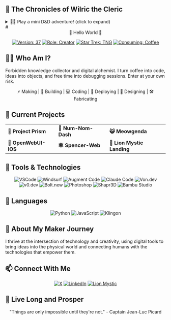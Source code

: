 ## 🎲 The Chronicles of Wilric the Cleric
<details>
<summary>🧙‍♂️ Play a mini D&D adventure! (click to expand)</summary>

## THE TOMB OF SHADOWS
### A 1st Edition D&D-style Adventure

```
You are WILRIC, a devout cleric sworn to the service of the light.
Word has reached your temple of an ancient evil stirring beneath 
the old burial grounds. Armed with your holy symbol and mace, you
venture forth into the darkness...
```

<div align="center">
  <table>
    <tr><td align="center"><b>⚔️ BEGIN YOUR QUEST ⚔️</b></td></tr>
  </table>
</div>

You stand before the entrance to the tomb. Crumbling stone steps lead down into darkness. The air is damp and carries the scent of decay.

<div align="center">
  <table>
    <tr>
      <td><a href="https://github.com/spenceriam#dungeon-entrance">Light a torch and proceed</a></td>
      <td><a href="https://github.com/spenceriam#cast-light">Cast Light spell</a></td>
      <td><a href="https://github.com/spenceriam#turn-back">Turn back</a></td>
    </tr>
  </table>
</div>

---

<div id="dungeon-entrance">
  <b>⚔️ Lighting a torch...</b><br>
  The flame sputters to life, casting long shadows on the ancient walls. As you descend, you hear a faint skittering sound. The passage opens into a chamber with three doors.
  
  <div align="center">
    <table>
      <tr>
        <td><a href="https://github.com/spenceriam#left-door">Try left door</a></td>
        <td><a href="https://github.com/spenceriam#center-door">Try center door</a></td>
        <td><a href="https://github.com/spenceriam#right-door">Try right door</a></td>
      </tr>
    </table>
  </div>
</div>

---

<div id="cast-light">
  <b>⚔️ Casting Light spell...</b><br>
  Your holy symbol glows with divine radiance! The spell illuminates the passage ahead, revealing ancient runes carved into the walls. You recognize them as protective wards. The passage leads to a chamber with three doors.
  
  <div align="center">
    <table>
      <tr>
        <td><a href="https://github.com/spenceriam#left-door">Try left door</a></td>
        <td><a href="https://github.com/spenceriam#center-door">Try center door</a></td>
        <td><a href="https://github.com/spenceriam#right-door">Try right door</a></td>
      </tr>
    </table>
  </div>
</div>

---

<div id="turn-back">
  <b>⚔️ Turning back...</b><br>
  As you turn to leave, the ground trembles. A voice echoes: "Wilric... the darkness grows... we need your aid." Your holy symbol pulses with warmth. This is your calling.
  
  <div align="center">
    <table>
      <tr>
        <td><a href="https://github.com/spenceriam#dungeon-entrance">Light a torch and enter</a></td>
        <td><a href="https://github.com/spenceriam#cast-light">Cast Light spell</a></td>
      </tr>
    </table>
  </div>
</div>

---

<div id="left-door">
  <b>⚔️ The left door...</b><br>
  The door opens to reveal a small shrine. An altar to your deity! You feel rejuvenated by its presence. You may rest here safely.
  
  <i>Gained: +5 Hit Points, Blessed status</i>
  
  <div align="center">
    <table>
      <tr>
        <td><a href="https://github.com/spenceriam#center-door">Try center door</a></td>
        <td><a href="https://github.com/spenceriam#right-door">Try right door</a></td>
      </tr>
    </table>
  </div>
</div>

---

<div id="center-door">
  <b>⚔️ The center door...</b><br>
  The door creaks open. Suddenly, skeletons rise from the ground! Roll initiative!
  
  <i>Combat: 3 Skeletons (AC: 7, HD: 1, HP: 4 each, Attack: +1)</i>
  
  You clutch your holy symbol and cry out "BEGONE!" The power of your faith sends forth divine energy!
  
  <i>Turn Undead check: Success! Two skeletons crumble to dust. One remains.</i>
  
  The last skeleton lunges! Your mace connects with a satisfying crack.
  
  <i>Attack roll: 15 (Hit!) Damage: 6</i>
  
  The final skeleton collapses into a pile of bones.
  
  <div align="center">
    <table>
      <tr>
        <td><a href="https://github.com/spenceriam#treasure-room">Search the room</a></td>
        <td><a href="https://github.com/spenceriam#left-door">Return to left door</a></td>
        <td><a href="https://github.com/spenceriam#right-door">Try right door</a></td>
      </tr>
    </table>
  </div>
</div>

---

<div id="right-door">
  <b>⚔️ The right door...</b><br>
  Behind this door is a dark, flooded chamber. The water is knee-deep and ice-cold. Something moves beneath the surface...
  
  <i>Save vs Paralysis: Passed!</i>
  
  You dodge as a giant leech bursts from the water! Swift prayer and a well-placed mace blow dispatches the creature.
  
  Wading through the water, you spot a glint of metal in the corner.
  
  <div align="center">
    <table>
      <tr>
        <td><a href="https://github.com/spenceriam#magic-item">Investigate the metal object</a></td>
        <td><a href="https://github.com/spenceriam#left-door">Return to left door</a></td>
        <td><a href="https://github.com/spenceriam#center-door">Return to center door</a></td>
      </tr>
    </table>
  </div>
</div>

---

<div id="treasure-room">
  <b>⚔️ Searching the room...</b><br>
  Among the skeletal remains, you find a small chest. Inside is a potion of healing and 25 gold pieces.
  
  <i>Gained: Potion of Healing, 25 GP</i>
  
  A passage behind the altar leads deeper into the tomb.
  
  <div align="center">
    <table>
      <tr>
        <td><a href="https://github.com/spenceriam#final-chamber">Continue deeper</a></td>
        <td><a href="https://github.com/spenceriam#left-door">Return to the shrine</a></td>
        <td><a href="https://github.com/spenceriam#right-door">Check the right door</a></td>
      </tr>
    </table>
  </div>
</div>

---

<div id="magic-item">
  <b>⚔️ The metal object is...</b><br>
  A silver wand with ancient runes! You recognize it as a Wand of Enemy Detection, with 3 charges.
  
  <i>Gained: Wand of Enemy Detection (3 charges)</i>
  
  The far wall has a small passage you could squeeze through.
  
  <div align="center">
    <table>
      <tr>
        <td><a href="https://github.com/spenceriam#final-chamber">Squeeze through passage</a></td>
        <td><a href="https://github.com/spenceriam#left-door">Return to the shrine</a></td>
        <td><a href="https://github.com/spenceriam#center-door">Check center room</a></td>
      </tr>
    </table>
  </div>
</div>

---

<div id="final-chamber">
  <b>⚔️ The burial chamber...</b><br>
  You enter a grand burial chamber. In the center stands a sarcophagus, its lid slowly sliding open. A spectral figure rises - the tomb's guardian!
  
  <i>BOSS ENCOUNTER: Wraith Lord (AC: 3, HD: 5, HP: 20, Special: Drain Life)</i>
  
  "Foolish mortal! Your light cannot pierce my darkness!"
  
  <div align="center">
    <table>
      <tr>
        <td><a href="https://github.com/spenceriam#turn-wraith">Attempt to Turn Undead</a></td>
        <td><a href="https://github.com/spenceriam#use-wand">Use the Wand</a></td>
        <td><a href="https://github.com/spenceriam#direct-attack">Attack directly</a></td>
      </tr>
    </table>
  </div>
</div>

---

<div id="turn-wraith">
  <b>⚔️ Turning the Wraith...</b><br>
  You raise your holy symbol, which blazes with divine light! The wraith recoils!
  
  <i>Turn Undead check: Partial success! The wraith is weakened but not destroyed.</i>
  
  "Your faith is strong, cleric, but not strong enough!"
  
  The weakened wraith lunges at you.
  
  <div align="center">
    <table>
      <tr>
        <td><a href="https://github.com/spenceriam#use-wand">Use the Wand</a></td>
        <td><a href="https://github.com/spenceriam#direct-attack">Attack directly</a></td>
        <td><a href="https://github.com/spenceriam#use-potion">Drink Healing Potion</a></td>
      </tr>
    </table>
  </div>
</div>

---

<div id="use-wand">
  <b>⚔️ Using the Wand...</b><br>
  You point the silver wand at the wraith. It pulses with magical energy, revealing the wraith's spiritual anchor - the amulet in the sarcophagus!
  
  "NO! MY TALISMAN!"
  
  <div align="center">
    <table>
      <tr>
        <td><a href="https://github.com/spenceriam#destroy-amulet">Destroy the amulet</a></td>
        <td><a href="https://github.com/spenceriam#direct-attack">Attack the wraith</a></td>
      </tr>
    </table>
  </div>
</div>

---

<div id="direct-attack">
  <b>⚔️ Attacking the wraith...</b><br>
  Your mace passes through the wraith's incorporeal form, but your faith imbues it with power to harm the undead!
  
  <i>Attack roll: 17 (Hit!) Damage: 7</i>
  
  The wraith howls in anger and slashes at you with ghostly claws.
  
  <i>Wraith attacks: Hit! You take 4 damage and feel weakened.</i>
  
  <div align="center">
    <table>
      <tr>
        <td><a href="https://github.com/spenceriam#turn-wraith">Attempt to Turn Undead</a></td>
        <td><a href="https://github.com/spenceriam#use-wand">Use the Wand</a></td>
        <td><a href="https://github.com/spenceriam#use-potion">Drink Healing Potion</a></td>
      </tr>
    </table>
  </div>
</div>

---

<div id="use-potion">
  <b>⚔️ Drinking the potion...</b><br>
  The healing liquid restores your strength and vitality!
  
  <i>Healed: 8 Hit Points, Removed: Weakened status</i>
  
  Renewed, you face the wraith with determination.
  
  <div align="center">
    <table>
      <tr>
        <td><a href="https://github.com/spenceriam#turn-wraith">Attempt to Turn Undead</a></td>
        <td><a href="https://github.com/spenceriam#use-wand">Use the Wand</a></td>
        <td><a href="https://github.com/spenceriam#direct-attack">Attack directly</a></td>
      </tr>
    </table>
  </div>
</div>

---

<div id="destroy-amulet">
  <b>⚔️ The final blow...</b><br>
  You lunge for the sarcophagus and grab the ancient amulet. The wraith shrieks in terror as you raise your holy symbol over it.
  
  "By the light that guides me, I banish you from this realm!"
  
  You smash the amulet with your mace. A blinding flash of light erupts, and the wraith's form dissipates into nothingness.
  
  <b>Victory! The tomb is cleansed of evil.</b>
  
  Among the wraith's treasures, you find an enchanted shield and a scroll of ancient wisdom.
  
  <i>Gained: Shield +1, Scroll of Greater Restoration, 100 GP</i>
  
  The grateful spirits of those trapped by the wraith's power are finally free to rest.
  
  <div align="center">
    <table>
      <tr>
        <td><a href="https://github.com/spenceriam">Return to the temple victorious</a></td>
      </tr>
    </table>
  </div>
</div>

```
GAME CREATED BY WILRIC'S DUNGEON MASTER
You have survived the Tomb of Shadows... this time.
```

</details># <div align="center">👋 Hello World 👋</div>

<div align="center">

[![Version: 37](https://img.shields.io/badge/Version-37-blue?style=for-the-badge)](https://github.com/spenceriam)
[![Role: Creator](https://img.shields.io/badge/Role-Creator-orange?style=for-the-badge)](https://github.com/spenceriam)
[![Star Trek: TNG](https://img.shields.io/badge/Star%20Trek-TNG-red?style=for-the-badge)](https://github.com/spenceriam)
[![Consuming: Coffee](https://img.shields.io/badge/Consuming-Coffee-8B4513?style=for-the-badge)](https://github.com/spenceriam)

</div>

## 🧙‍♂️ Who Am I?

Forbidden knowledge collector and digital alchemist. I turn coffee into code, ideas into objects, and free time into debugging sessions. Enter at your own risk.

<div align="center">
  
⚡ Making | 🔧 Building | 💻 Coding | 🤖 Deploying | 🎨 Designing | 🛠️ Fabricating 

</div>

## 🚀 Current Projects

<table>
  <tr>
    <td><b>🌈 Project Prism</b></td>
    <td><b>🍔 Num-Nom-Dash</b></td>
    <td><b>😺 Meowgenda</b></td>
  </tr>
  <tr>
    <td><b>📱 OpenWebUI-IOS</b></td>
    <td><b>🕸️ Spencer-Web</b></td>
    <td><b>🦁 Lion Mystic Landing</b></td>
  </tr>
</table>

## 🔧 Tools & Technologies

<div align="center">

![VSCode](https://img.shields.io/badge/VSCode-007ACC?style=for-the-badge&logo=visual-studio-code&logoColor=white)
![Windsurf](https://img.shields.io/badge/Windsurf-2B9EBC?style=for-the-badge)
![Augment Code](https://img.shields.io/badge/Augment%20Code-6610f2?style=for-the-badge)
![Claude Code](https://img.shields.io/badge/Claude%20Code-3D4599?style=for-the-badge)
![Von.dev](https://img.shields.io/badge/Von.dev-000000?style=for-the-badge)
![v0.dev](https://img.shields.io/badge/v0.dev-FF5733?style=for-the-badge)
![Bolt.new](https://img.shields.io/badge/Bolt.new-FFA500?style=for-the-badge)
![Photoshop](https://img.shields.io/badge/Photoshop-31A8FF?style=for-the-badge&logo=adobe-photoshop&logoColor=white)
![Shapr3D](https://img.shields.io/badge/Shapr3D-FF0000?style=for-the-badge)
![Bambu Studio](https://img.shields.io/badge/Bambu%20Studio-88CE02?style=for-the-badge)

</div>

## 💬 Languages

<div align="center">

![Python](https://img.shields.io/badge/Python-3776AB?style=for-the-badge&logo=python&logoColor=white)
![JavaScript](https://img.shields.io/badge/JavaScript-F7DF1E?style=for-the-badge&logo=javascript&logoColor=black)
![Klingon](https://img.shields.io/badge/Klingon-BA0C2F?style=for-the-badge)

</div>

## 🔮 About My Maker Journey

I thrive at the intersection of technology and creativity, using digital tools to bring ideas into the physical world and connecting humans with the technologies that empower them.

## 📫 Connect With Me

<div align="center">

[![X](https://img.shields.io/badge/X-black?style=for-the-badge&logo=x&logoColor=white)](https://x.com/spencer_i_am)
[![LinkedIn](https://img.shields.io/badge/LinkedIn-0077B5?style=for-the-badge&logo=linkedin&logoColor=white)](https://www.linkedin.com/in/spencerfrancisco/)
[![Lion Mystic](https://img.shields.io/badge/Lion%20Mystic-FFA500?style=for-the-badge)](https://lionmystic.com/)

</div>

## 🖖 Live Long and Prosper

<div align="center">

"Things are only impossible until they're not." - Captain Jean-Luc Picard

<!--
**spenceriam/spenceriam** is a ✨ special ✨ repository because its `README.md` appears on your GitHub profile.
-->

</div>
